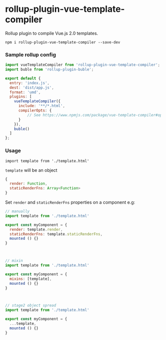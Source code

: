 # rollup-plugin-vue-template-compiler

Rollup plugin to compile Vue.js 2.0 templates.

`npm i rollup-plugin-vue-template-compiler --save-dev`

### Sample rollup config
```javascript
import vueTemplateCompiler from 'rollup-plugin-vue-template-compiler';
import buble from 'rollup-plugin-buble';

export default {
  entry: 'index.js',
  dest: 'dist/app.js',
  format: 'umd',
  plugins: [
    vueTemplateCompiler({
      include: '**/*.html',
      compilerOpts: {
          // See https://www.npmjs.com/package/vue-template-compiler#options
      }
    }),
    buble()
  ]
};
```


### Usage

`import template from './template.html'`

`template` will be an object

```javascript
{
  render: Function,
  staticRenderFns: Array<Function>
}
```

Set `render` and `staticRenderFns` properties on a component e.g:

```javascript
// manually
import template from './template.html'

export const myComponent = {
  render: template.render,
  staticRenderFns: template.staticRenderFns,
  mounted () {}
}



// mixin
import template from './template.html'

export const myComponent = {
  mixins: [template],
  mounted () {}
}



// stage2 object spread
import template from './template.html'

export const myComponent = {
  ...template,
  mounted () {}
}
```
